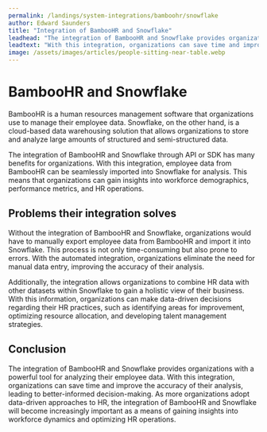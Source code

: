 ```yaml
---
permalink: /landings/system-integrations/bamboohr/snowflake
author: Edward Saunders
title: "Integration of BambooHR and Snowflake"
leadhead: "The integration of BambooHR and Snowflake provides organizations with a powerful tool for analyzing their employee data"
leadtext: "With this integration, organizations can save time and improve the accuracy of their analysis, leading to better-informed decision-making. As more organizations adopt data-driven approaches to HR, the integration of BambooHR and Snowflake will become increasingly important as a means of gaining insights into workforce dynamics and optimizing HR operations."
image: /assets/images/articles/people-sitting-near-table.webp
---
```

<div class="arttext">	<h1>BambooHR and Snowflake</h1>
	<p>BambooHR is a human resources management software that organizations use to manage their employee data. Snowflake, on the other hand, is a cloud-based data warehousing solution that allows organizations to store and analyze large amounts of structured and semi-structured data.</p>
	<p>The integration of BambooHR and Snowflake through API or SDK has many benefits for organizations. With this integration, employee data from BambooHR can be seamlessly imported into Snowflake for analysis. This means that organizations can gain insights into workforce demographics, performance metrics, and HR operations.</p>
	<h2>Problems their integration solves</h2>
	<p>Without the integration of BambooHR and Snowflake, organizations would have to manually export employee data from BambooHR and import it into Snowflake. This process is not only time-consuming but also prone to errors. With the automated integration, organizations eliminate the need for manual data entry, improving the accuracy of their analysis.</p>
	<p>Additionally, the integration allows organizations to combine HR data with other datasets within Snowflake to gain a holistic view of their business. With this information, organizations can make data-driven decisions regarding their HR practices, such as identifying areas for improvement, optimizing resource allocation, and developing talent management strategies.</p>
	<h2>Conclusion</h2>
	<p>The integration of BambooHR and Snowflake provides organizations with a powerful tool for analyzing their employee data. With this integration, organizations can save time and improve the accuracy of their analysis, leading to better-informed decision-making. As more organizations adopt data-driven approaches to HR, the integration of BambooHR and Snowflake will become increasingly important as a means of gaining insights into workforce dynamics and optimizing HR operations.</p>
</div>